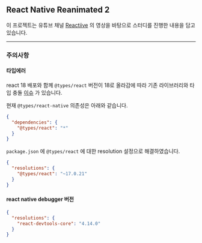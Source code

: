 ## React Native Reanimated 2

이 프로젝트는 유튜브 채널 [Reactiive](https://www.youtube.com/channel/UCaUilVZamr6K-dAdUt_e6Lw) 의 영상을 바탕으로 스터디를 진행한 내용을 담고 있습니다.

---------------------------------------------------------------------------

### 주의사항

#### 타입에러
react 18 배포와 함께 `@types/react` 버전이 18로 올라감에 따라 기존 라이브러리와 타입 충돌 [이슈](https://github.com/DefinitelyTyped/DefinitelyTyped/issues/59765) 가 있습니다.

현재 `@types/react-native` 의존성은 아래와 같습니다.
```json
{
  "dependencies": {
    "@types/react": "*"
  }
}
```

`package.json` 에 `@types/react` 에 대한 resolution 설정으로 해결하였습니다.
```json
{
  "resolutions": {
    "@types/react": "~17.0.21"
  }
}
```

#### react native debugger 버전
```json
{
  "resolutions": {
    "react-devtools-core": "4.14.0"
  }
}
```
